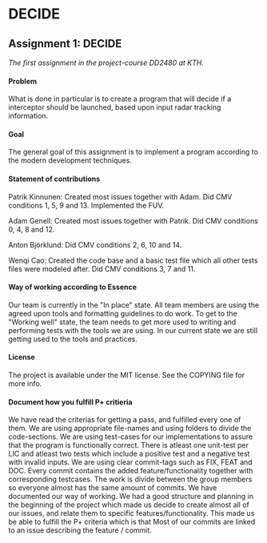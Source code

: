 # DECIDE
## Assignment 1: DECIDE
*The first assignment in the project-course DD2480 at KTH.*

#### Problem
What is done in particular is to create a program that will decide if a interceptor should be launched, based upon input radar tracking information.

#### Goal
The general goal of this assignment is to implement a program according to the modern development techniques.

#### Statement of contributions
Patrik Kinnunen: Created most issues together with Adam. Did CMV conditions 1, 5, 9 and 13. Implemented the FUV.

Adam Genell: Created most issues together with Patrik. Did CMV conditions 0, 4, 8 and 12.

Anton Björklund: Did CMV conditions 2, 6, 10 and 14.

Wenqi Cao: Created the code base and a basic test file which all other tests files were modeled after.
Did CMV conditions 3, 7 and 11.

#### Way of working according to Essence
Our team is currently in the "In place" state. All team members are using the agreed upon tools
and formatting guidelines to do work. To get to the "Working well" state, the team needs to get more used
to writing and performing tests with the tools we are using. In our current state we are still getting used to
the tools and practices.

#### License
The project is available under the MIT license. See the COPYING file for more info.


#### Document how you fulfill P+ critieria
We have read the criterias for getting a pass, and fulfilled every one of them.
We are using appropriate file-names and using folders to divide the code-sections. We are using test-cases for our implementations to assure that the program is functionally correct. There is atleast one unit-test per LIC and atleast two tests which include a positive test and a negative test with invalid inputs. We are using clear commit-tags such as FIX, FEAT and DOC. Every commit contains the added feature/functionality together with corresponding testcases. The work is divide between the group members so everyone almost has the same amount of commits. We have documented our way of working. We had a good structure and planning in the beginning of the project which made us decide to create almost all of our issues, and relate them to specific features/functionality. This made us be able to fulfill the P+ criteria which is that Most of our commits are linked to an issue describing the feature / commit.
